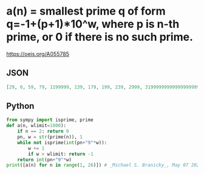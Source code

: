 # a\(n\) \= smallest prime q of form q\=\-1\+\(p\+1\)\*10^w, where p is n\-th prime, or 0 if there is no such prime\.
https://oeis.org/A055785
## JSON
```JSON
[29, 0, 59, 79, 1199999, 139, 179, 199, 239, 2999, 319999999999999999999999999999, 379, 419, 439, 479, 5399, 599, 619, 679999, 719, 739, 79999, 839, 8999, 97999999999999999999999999999999999999999999999999999999999999999999999999999999999999999999]
```
## Python
```Python
from sympy import isprime, prime
def a(n, wlimit=1000):
    if n == 2: return 0
    pn, w = str(prime(n)), 1
    while not isprime(int(pn+"9"*w)):
        w += 1
        if w > wlimit: return -1
    return int(pn+"9"*w)
print([a(n) for n in range(1, 26)]) # _Michael S. Branicky_, May 07 2022
```
